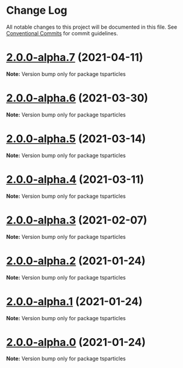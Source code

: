 # Change Log

All notable changes to this project will be documented in this file.
See [Conventional Commits](https://conventionalcommits.org) for commit guidelines.

# [2.0.0-alpha.7](https://github.com/matteobruni/tsparticles/compare/tsparticles@1.26.2...tsparticles@2.0.0-alpha.7) (2021-04-11)

**Note:** Version bump only for package tsparticles





# [2.0.0-alpha.6](https://github.com/matteobruni/tsparticles/compare/tsparticles@1.24.2...tsparticles@2.0.0-alpha.6) (2021-03-30)

**Note:** Version bump only for package tsparticles





# [2.0.0-alpha.5](https://github.com/matteobruni/tsparticles/compare/tsparticles@1.20.0...tsparticles@2.0.0-alpha.5) (2021-03-14)

**Note:** Version bump only for package tsparticles





# [2.0.0-alpha.4](https://github.com/matteobruni/tsparticles/compare/tsparticles@1.19.4...tsparticles@2.0.0-alpha.4) (2021-03-11)

**Note:** Version bump only for package tsparticles





# [2.0.0-alpha.3](https://github.com/matteobruni/tsparticles/compare/tsparticles@2.0.0-alpha.2...tsparticles@2.0.0-alpha.3) (2021-02-07)

**Note:** Version bump only for package tsparticles





# [2.0.0-alpha.2](https://github.com/matteobruni/tsparticles/compare/tsparticles@2.0.0-alpha.1...tsparticles@2.0.0-alpha.2) (2021-01-24)

**Note:** Version bump only for package tsparticles





# [2.0.0-alpha.1](https://github.com/matteobruni/tsparticles/compare/tsparticles@1.19.0-alpha.5...tsparticles@2.0.0-alpha.1) (2021-01-24)

**Note:** Version bump only for package tsparticles





# [2.0.0-alpha.0](https://github.com/matteobruni/tsparticles/compare/tsparticles@1.19.0-alpha.5...tsparticles@2.0.0-alpha.0) (2021-01-24)

**Note:** Version bump only for package tsparticles
